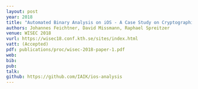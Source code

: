 ```yaml
---
layout: post
year: 2018
title: "Automated Binary Analysis on iOS - A Case Study on Cryptographic Misuse in iOS Applications"
authors: Johannes Feichtner, David Missmann, Raphael Spreitzer
venue: WISEC 2018
vurl: https://wisec18.conf.kth.se/sites/index.html
vatt: (Accepted)
pdf: publications/proc/wisec-2018-paper-1.pdf
web: 
bib: 
pub: 
talk: 
github: https://github.com/IAIK/ios-analysis
---
```


